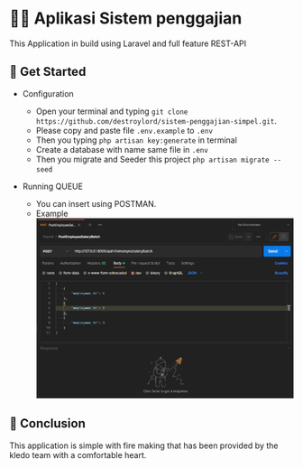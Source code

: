 # 👨‍💻 Aplikasi Sistem penggajian

This Application in build using Laravel and full feature REST-API

## 📍 Get Started

+ Configuration
    + Open your terminal and typing ``git clone https://github.com/destroylord/sistem-penggajian-simpel.git``.
    + Please copy and paste file ``.env.example`` to ``.env``
    + Then you typing ``php artisan key:generate`` in terminal
    + Create a database with name same file in ``.env``
    + Then you migrate and Seeder this project ``php artisan migrate --seed``

+ Running QUEUE
    + You can insert using POSTMAN.
    + Example 
        <img src="public/images/Batch.PNG">
        
## 📎 Conclusion

This application is simple with fire making that has been provided by the kledo team with a comfortable heart.
